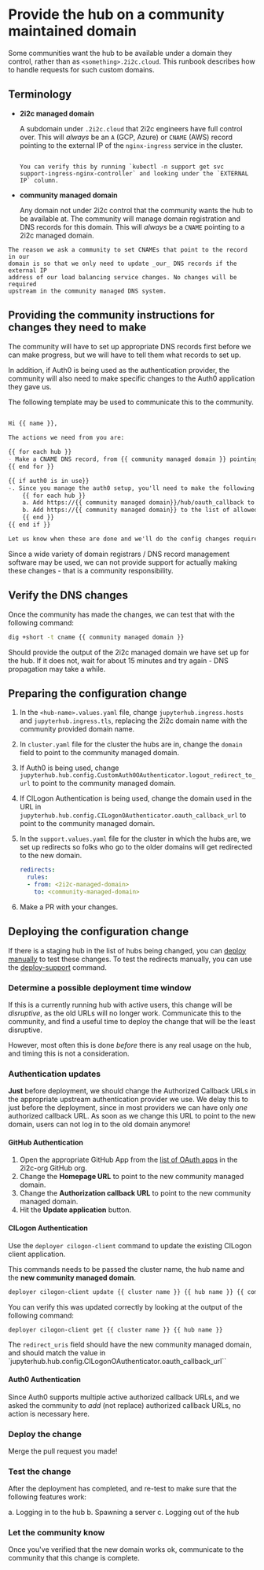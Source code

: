 # Provide the hub on a community maintained domain

Some communities want the hub to be available under a domain they control,
rather than as `<something>.2i2c.cloud`. This runbook describes how to handle
requests for such custom domains.

## Terminology

- **2i2c managed domain**

  A subdomain under `.2i2c.cloud` that 2i2c engineers have full control over.
  This will *always* be an `A` (GCP, Azure) or `CNAME` (AWS) record pointing to the
  external IP of the `nginx-ingress` service in the cluster.

  ```{note}

  You can verify this by running `kubectl -n support get svc
  support-ingress-nginx-controller` and looking under the `EXTERNAL IP` column.
  ```

- **community managed domain**

  Any domain not under 2i2c control that the community wants the
  hub to be available at. The community will manage domain registration and DNS
  records for this domain. This will *always* be a `CNAME` pointing to a 2i2c
  managed domain.


```{important}
The reason we ask a community to set CNAMEs that point to the record in our
domain is so that we only need to update _our_ DNS records if the external IP
address of our load balancing service changes. No changes will be required
upstream in the community managed DNS system.
```

## Providing the community instructions for changes they need to make

The community will have to set up appropriate DNS records first before we can
make progress, but we will have to tell them what records to set up.

In addition, if Auth0 is being used as the authentication provider, the
community will also need to make specific changes to the Auth0 application they
gave us.

The following template may be used to communicate this to the community.

```markdown

Hi {{ name }},
​
The actions we need from you are:

{{ for each hub }}
- Make a CNAME DNS record, from {{ community managed domain }} pointing to {{ 2i2c managed domain }}
{{ end for }}

{{ if auth0 is in use}}
-. Since you manage the auth0 setup, you'll need to make the following changes to the Auth0 application:
    {{ for each hub }}
    a. Add https://{{ community managed domain}}/hub/oauth_callback to the list of allowed callback URLs.
    b. Add https://{{ community managed domain}} to the list of allowed logout redirect URLs
    {{ end }}
{{ end if }}

Let us know when these are done and we'll do the config changes required on our part!

```

Since a wide variety of domain registrars / DNS record management software may
be used, we can not provide support for actually making these changes - that is
a community responsibility.

## Verify the DNS changes

Once the community has made the changes, we can test that with the following command:

```bash
dig +short -t cname {{ community managed domain }}
```

Should provide the output of the 2i2c managed domain we have set up for the hub. If
it does not, wait for about 15 minutes and try again - DNS propagation may take a while.

## Preparing the configuration change

1. In the `<hub-name>.values.yaml` file, change `jupyterhub.ingress.hosts` and
   `jupyterhub.ingress.tls`, replacing the 2i2c domain name with the community
   provided domain name.

2. In `cluster.yaml` file for the cluster the hubs are
   in, change the `domain` field to point to the community managed domain.

3. If Auth0 is being used, change `jupyterhub.hub.config.CustomAuth0OAuthenticator.logout_redirect_to_url`
   to point to the community managed domain.

4. If CILogon Authentication is being used, change the domain used in the URL in
   `jupyterhub.hub.config.CILogonOAuthenticator.oauth_callback_url` to point to the community
   managed domain.

5. In the `support.values.yaml` file for the cluster in which the hubs are, we set up redirects
   so folks who go to the older domains will get redirected to the new domain.

   ```yaml
   redirects:
     rules:
     - from: <2i2c-managed-domain>
       to: <community-managed-domain>
   ```

6. Make a PR with your changes.

## Deploying the configuration change

If there is a staging hub in the list of hubs being changed, you can [deploy manually](hubs:manual-deploy)
to test these changes. To test the redirects manually, you can use the [deploy-support](deploy-support-chart:manual)
command.

### Determine a possible deployment time window

If this is a currently running hub with active users, this change will be *disruptive*, as the old
URLs will no longer work. Communicate this to the community, and find a useful time to deploy
the change that will be the least disruptive.

However, most often this is done *before* there is any real usage on the hub, and timing this
is not a consideration.

### Authentication updates

**Just** before deployment, we should change the Authorized Callback URLs in the appropriate
upstream authentication provider we use. We delay this to just before the deployment, since in
most providers we can have only *one* authorized callback URL. As soon as we change this URL to
point to the new domain, users can not log in to the old domain anymore!

#### GitHub Authentication

1. Open the appropriate GitHub App from the [list of OAuth apps](https://github.com/organizations/2i2c-org/settings/applications)
   in the 2i2c-org GitHub org.
2. Change the **Homepage URL** to point to the new community managed domain.
3. Change the **Authorization callback URL** to point to the new community managed domain.
4. Hit the **Update application** button.

#### CILogon Authentication

Use the `deployer cilogon-client` command to update the existing CILogon client application.

This commands needs to be passed the cluster name, the hub name and the **new community managed domain**.

```bash
deployer cilogon-client update {{ cluster name }} {{ hub name }} {{ community managed domain}}
```

You can verify this was updated correctly by looking at the output of the following command:

```bash
deployer cilogon-client get {{ cluster name }} {{ hub name }}
```

The `redirect_uris` field should have the new community managed domain, and should match
the value in `jupyterhub.hub.config.CILogonOAuthenticator.oauth_callback_url``

#### Auth0 Authentication

Since Auth0 supports multiple active authorized callback URLs, and we asked the community to
*add* (not replace) authorized callback URLs, no action is necessary here.

### Deploy the change

Merge the pull request you made!

### Test the change

After the deployment has completed, and re-test to make sure that the following features work:

a. Logging in to the hub
b. Spawning a server
c. Logging out of the hub

### Let the community know

Once you've verified that the new domain works ok, communicate to the community that this change
is complete.
